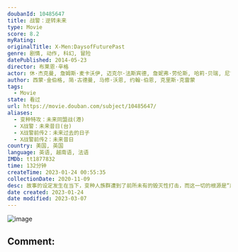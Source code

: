 ```yaml
---
doubanId: 10485647
title: 战警：逆转未来
type: Movie
score: 8.2
myRating: 
originalTitle: X-Men:DaysofFuturePast
genre: 剧情, 动作, 科幻, 冒险
datePublished: 2014-05-23
director: 布莱恩·辛格
actor: 休·杰克曼, 詹姆斯·麦卡沃伊, 迈克尔·法斯宾德, 詹妮弗·劳伦斯, 哈莉·贝瑞, 尼古拉斯·霍尔特, 埃文·彼得斯, 伊恩·麦克莱恩, 帕特里克·斯图尔特, 艾利奥特·佩吉, 安娜·帕奎因, 彼特·丁拉基, 肖恩·阿什莫, 卢卡斯·提尔, 丹尼尔·库德摩尔, 波波·斯图尔特, 奥玛·希, 范冰冰, 阿丹·坎托, 乔什·赫尔曼, 米辛加·姆温加, 格雷格·洛, 凯尔希·格兰莫, 布莱恩·考克斯, 朱利安·凯西, 劳伦斯·布莱切, 杰森·德里恩, 卡琳·瓦纳斯, 尼尔·纳皮尔, 罗伯特·蒙卡尔姆, 布莱恩·何, 米娅·谢尔顿, 布里安娜·伯恩, 周帅, 莫·尤迪, 凯尔·盖特豪斯, 泽拉·莱弗曼, undefined, 卡德罗莎·奥娜·卡罗尔, undefined, 格里戈里·格拉季, undefined, 迈克尔·勒纳, 安德里亚斯·艾波吉斯, 麦克·多普德, 马克·卡马乔, 摩根·莉莉, undefined, undefined, 伊万·乔尼凯特, 詹姆斯·麦斯登, 法米克·詹森, 贾·史密斯, undefined, 罗伯特·克鲁克斯, 霍·乐
author: 西蒙·金伯格, 简·古德曼, 马修·沃恩, 约翰·伯恩, 克里斯·克雷蒙
tags:
  - Movie
state: 看过
url: https://movie.douban.com/subject/10485647/
aliases:
  - 变种特攻：未来同盟战(港)
  - X战警：未来昔日(台)
  - X战警前传2：未来过去的日子
  - X战警前传2：未来昔日
country: 美国, 英国
language: 英语, 越南语, 法语
IMDb: tt1877832
time: 132分钟
createTime: 2023-01-24 00:55:35
collectionDate: 2020-11-09
desc: 故事的设定发生在当下，变种人族群遭到了前所未有的毁灭性打击，而这一切的根源是“魔形女”瑞文（詹妮弗·劳伦斯JenniferLawrence饰）在1973年刺杀了玻利瓦尔·特拉斯克（彼特·丁拉基...
date created: 2023-01-24
date modified: 2023-03-07
---
```


![image](p2181156848.jpg)

Comment:
---
